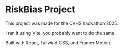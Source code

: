 # RiskBias Project

This project was made for the CVHS hackathon 2025.

I ran it using Vite, you probably want to do the same.

Built with React, Tailwind CSS, and Framer Motion.
